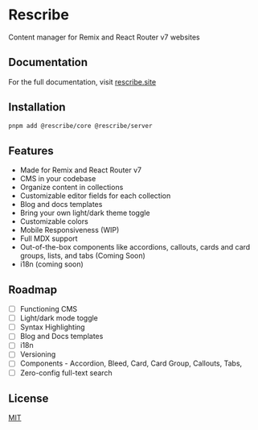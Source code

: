 # Rescribe

Content manager for Remix and React Router v7 websites

## Documentation

For the full documentation, visit [rescribe.site](https://rescribe.site/)

## Installation

```bash
pnpm add @rescribe/core @rescribe/server
```

## Features

- Made for Remix and React Router v7
- CMS in your codebase
- Organize content in collections
- Customizable editor fields for each collection
- Blog and docs templates
- Bring your own light/dark theme toggle
- Customizable colors
- Mobile Responsiveness (WIP)
- Full MDX support
- Out-of-the-box components like accordions, callouts, cards and card groups, lists, and tabs (Coming Soon)
- i18n (coming soon)

## Roadmap

- [ ] Functioning CMS
- [ ] Light/dark mode toggle
- [ ] Syntax Highlighting
- [ ] Blog and Docs templates
- [ ] i18n
- [ ] Versioning
- [ ] Components - Accordion, Bleed, Card, Card Group, Callouts, Tabs,
- [ ] Zero-config full-text search

## License

[MIT](https://choosealicense.com/licenses/mit/)
